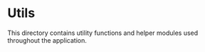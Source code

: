 # Utils

This directory contains utility functions and helper modules used throughout the application.